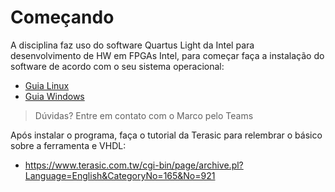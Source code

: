 # Começando

A disciplina faz uso do software Quartus Light da Intel para desenvolvimento de HW em FPGAs Intel, 
para começar faça a instalação do software de acordo com o seu sistema operacional:

- [Guia Linux](https://github.com/Insper/DesignComputadores/blob/master/Guia_Instalacao_QuartusLite20.01/(Ubuntu%2020.04.1%20LTS%20(Focal%20Fossa))Guia_Instalacao_QuartusLite20.01_CycloneV_ModelSim.md)
- [Guia Windows](https://github.com/Insper/DesignComputadores/blob/master/Guia_Instalacao_QuartusLite20.01/(Windows%2010)Guia_Instalacao_QuartusLite20.01_CycloneV_ModelSim.md)

> Dúvidas? Entre em contato com o Marco pelo Teams

Após instalar o programa, faça o tutorial da Terasic para relembrar o básico sobre a ferramenta e VHDL:

- https://www.terasic.com.tw/cgi-bin/page/archive.pl?Language=English&CategoryNo=165&No=921

